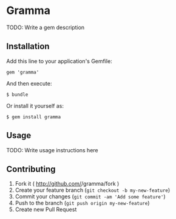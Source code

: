 # Gramma

TODO: Write a gem description

## Installation

Add this line to your application's Gemfile:

    gem 'gramma'

And then execute:

    $ bundle

Or install it yourself as:

    $ gem install gramma

## Usage

TODO: Write usage instructions here

## Contributing

1. Fork it ( http://github.com/<my-github-username>/gramma/fork )
2. Create your feature branch (`git checkout -b my-new-feature`)
3. Commit your changes (`git commit -am 'Add some feature'`)
4. Push to the branch (`git push origin my-new-feature`)
5. Create new Pull Request
